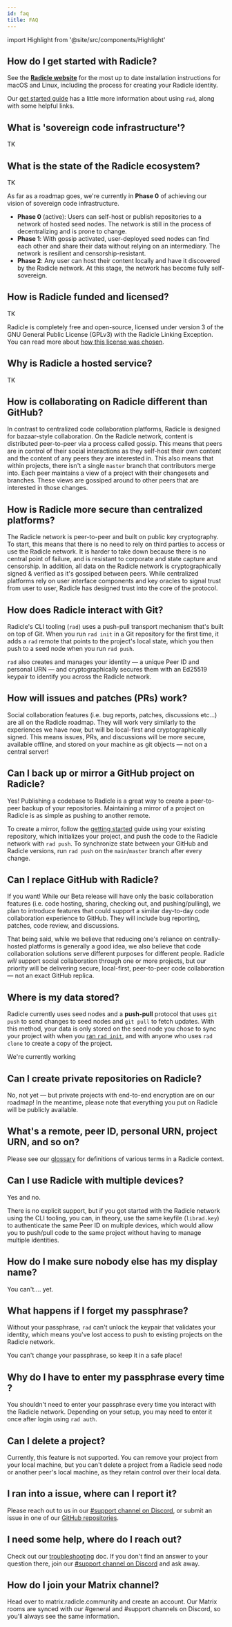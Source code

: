 ```yaml
---
id: faq
title: FAQ
---
```


import Highlight from '@site/src/components/Highlight'

## How do I get started with Radicle?

<Highlight>

  See the **[Radicle website](https://radicle.xyz/get-started.html)** for the most up to date installation instructions
  for macOS and Linux, including the process for creating your Radicle identity.

</Highlight>

Our [get started guide](getting-started.md) has a little more information about using `rad`, along with some helpful
links.

## What is 'sovereign code infrastructure'?

TK

## What is the state of the Radicle ecosystem?

TK

As far as a roadmap goes, we're currently in **Phase 0** of achieving our vision of sovereign code infrastructure.

- **Phase 0** (active): Users can self-host or publish repositories to a network of hosted seed nodes. The network is
  still in the process of decentralizing and is prone to change.
- **Phase 1**: With gossip activated, user-deployed seed nodes can find each other and share their data without relying
  on an intermediary. The network is resilient and censorship-resistant.
- **Phase 2**: Any user can host their content locally and have it discovered by the Radicle network. At this stage, the
  network has become fully self-sovereign.

## How is Radicle funded and licensed?

TK

Radicle is completely free and open-source, licensed under version 3 of the GNU General Public License (GPLv3) with the
Radicle Linking Exception. You can read more about [how this license was
chosen](https://radicle.community/t/radicle-licensing-model/282/8).

## Why is Radicle a hosted service?

TK

## How is collaborating on Radicle different than GitHub?

In contrast to centralized code collaboration platforms, Radicle is designed for
bazaar-style collaboration. On the Radicle network, content is distributed
peer-to-peer via a process called gossip. This means that peers are in control
of their social interactions as they self-host their own content and the content
of any peers they are interested in. This also means that within projects, there
isn't a single `master` branch that contributors merge into. Each peer maintains
a view of a project with their changesets and branches. These views are gossiped
around to other peers that are interested in those changes.

## How is Radicle more secure than centralized platforms?

The Radicle network is peer-to-peer and built on public key cryptography. To
start, this means that there is no need to rely on third parties to access or
use the Radicle network. It is harder to take down because there is no central
point of failure, and is resistant to corporate and state capture and censorship. In
addition, all data on the Radicle network is cryptographically signed & verified
as it's gossiped between peers. While centralized platforms rely on user
interface components and key oracles to signal trust from user to user, Radicle
has designed trust into the core of the protocol.

## How does Radicle interact with Git?

Radicle's CLI tooling (`rad`) uses a push-pull transport mechanism that's built on top of Git. When you run `rad init`
in a Git repository for the first time, it adds a `rad` remote that points to the project's local state, which you then
push to a seed node when you run `rad push`.

`rad` also creates and manages your identity &mdash; a unique Peer ID and personal URN &mdash; and cryptographically
secures them with an Ed25519 keypair to identify you across the Radicle network.

## How will issues and patches (PRs) work?
Social collaboration features (i.e. bug reports, patches, discussions etc...)
are all on the Radicle roadmap. They will work very similarly to the experiences
we have now, but will be local-first and cryptographically signed. This means
issues, PRs, and discussions will be more secure, available offline, and stored
on your machine as git objects — not on a central server!

## Can I back up or mirror a GitHub project on Radicle?

Yes! Publishing a codebase to Radicle is a great way to create a peer-to-peer backup of your repositories. Maintaining a
mirror of a project on Radicle is as simple as pushing to another remote. 

To create a mirror, follow the [getting started](getting-started.md) guide using your existing repository, which
initializes your project, and push the code to the Radicle network with `rad push`. To synchronize state between your
GitHub and Radicle versions, run `rad push` on the `main`/`master` branch after every change.

## Can I replace GitHub with Radicle?
If you want! While our Beta release will have only the basic collaboration features
(i.e. code hosting, sharing, checking out, and pushing/pulling), we plan to
introduce features that could support a similar day-to-day code collaboration
experience to GitHub. They will include bug reporting, patches, code review, and
discussions.

That being said, while we believe that reducing one's reliance on
centrally-hosted platforms is generally a good idea, we also believe that code
collaboration solutions serve different purposes for different people. Radicle *will* support social collaboration through one or more projects, but our priority will be
delivering secure, local-first, peer-to-peer code collaboration — not an exact
GitHub replica.

## Where is my data stored?

Radicle currently uses seed nodes and a **push-pull** protocol that uses `git push` to send changes to seed nodes and
`git pull` to fetch updates. With this method, your data is only stored on the seed node you chose to sync your project
with when you [ran `rad init`](getting-started.md#create-your-radicle-project-from-a-git-directory), and with anyone who
uses `rad clone` to create a copy of the project.

We're currently working 

## Can I create private repositories on Radicle?

No, not yet &mdash; but private projects with end-to-end encryption are on our roadmap! In the meantime, please note
that everything you put on Radicle will be publicly available.

## What's a remote, peer ID, personal URN, project URN, and so on?

Please see our [glossary](glossary.md) for definitions of various terms in a Radicle context.

## Can I use Radicle with multiple devices?

Yes and no.

There is no explicit support, but if you got started with the Radicle network using the CLI tooling, you can, in theory,
use the same keyfile (`librad.key`) to authenticate the same Peer ID on multiple devices, which would allow you to
push/pull code to the same project without having to manage multiple identities.

## How do I make sure nobody else has my display name?

You can't.... yet.

## What happens if I forget my passphrase?

Without your passphrase, `rad` can't unlock the keypair that validates your identity, which means you've lost access to
push to existing projects on the Radicle network.

You can't change your passphrase, so keep it in a safe place!

## Why do I have to enter my passphrase every time ?

You shouldn't need to enter your passphrase every time you interact with the Radicle network. Depending on your setup,
you may need to enter it once after login using `rad auth`.

## Can I delete a project?

Currently, this feature is not supported. You can remove your project from your local machine, but you can't delete a
project from a Radicle seed node or another peer's local machine, as they retain control over their local data.

## I ran into a issue, where can I report it?

Please reach out to us in our [#support channel on Discord](https://discord.gg/j2HZCBDUvF), or submit an issue in one of
our [GitHub repositories](https://github.com/radicle-dev/).

## I need some help, where do I reach out?

Check out our [troubleshooting](understanding-radicle/troubleshooting.md) doc. If you don't find an answer to your
question there, join our [#support channel on Discord](https://discord.gg/j2HZCBDUvF) and ask away.

## How do I join your Matrix channel?

Head over to matrix.radicle.community and create an account. Our Matrix rooms are synced with our #general and #support
channels on Discord, so you'll always see the same information.
